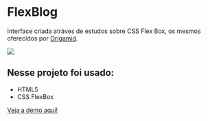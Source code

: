 # FlexBlog

Interface criada atráves de estudos sobre CSS Flex Box, os mesmos oferecidos por [Origamid](https://www.origamid.com/).

![](https://github.com/lemorylucas/FlexBlog/blob/master/img/CSSFLexBox.gif)

## Nesse projeto foi usado:
- HTML5
- CSS FlexBox

[Veja a demo aqui!](https://flexblogbylyz.netlify.app/)
